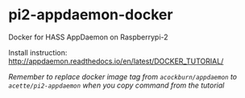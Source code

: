 # pi2-appdaemon-docker

Docker for HASS AppDaemon on Raspberrypi-2

Install instruction: http://appdaemon.readthedocs.io/en/latest/DOCKER_TUTORIAL/

_Remember to replace docker image tag from `acockburn/appdaemon` to `acette/pi2-appdaemon` when you copy command from the tutorial_

